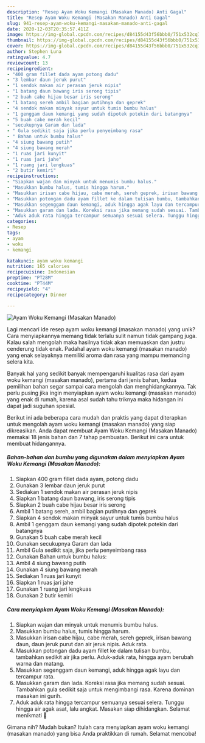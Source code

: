 ```yaml
---
description: "Resep Ayam Woku Kemangi (Masakan Manado) Anti Gagal"
title: "Resep Ayam Woku Kemangi (Masakan Manado) Anti Gagal"
slug: 941-resep-ayam-woku-kemangi-masakan-manado-anti-gagal
date: 2020-12-03T20:35:57.411Z
image: https://img-global.cpcdn.com/recipes/d84155d43f56bbb0/751x532cq70/ayam-woku-kemangi-masakan-manado-foto-resep-utama.jpg
thumbnail: https://img-global.cpcdn.com/recipes/d84155d43f56bbb0/751x532cq70/ayam-woku-kemangi-masakan-manado-foto-resep-utama.jpg
cover: https://img-global.cpcdn.com/recipes/d84155d43f56bbb0/751x532cq70/ayam-woku-kemangi-masakan-manado-foto-resep-utama.jpg
author: Stephen Luna
ratingvalue: 4.7
reviewcount: 13
recipeingredient:
- "400 gram fillet dada ayam potong dadu"
- "3 lembar daun jeruk purut"
- "1 sendok makan air perasan jeruk nipis"
- "1 batang daun bawang iris serong tipis"
- "2 buah cabe hijau besar iris serong"
- "1 batang sereh ambil bagian putihnya dan geprek"
- "4 sendok makan minyak sayur untuk tumis bumbu halus"
- "1 genggam daun kemangi yang sudah dipotek potekin dari batangnya"
- "5 buah cabe merah kecil"
- "secukupnya Garam dan lada"
- " Gula sedikit saja jika perlu penyeimbang rasa"
- " Bahan untuk bumbu halus"
- "4 siung bawang putih"
- "4 siung bawang merah"
- "1 ruas jari kunyit"
- "1 ruas jari jahe"
- "1 ruang jari lengkuas"
- "2 butir kemiri"
recipeinstructions:
- "Siapkan wajan dan minyak untuk menumis bumbu halus."
- "Masukkan bumbu halus, tumis hingga harum."
- "Masukkan irisan cabe hijau, cabe merah, sereh geprek, irisan bawang daun, daun jeruk purut dan air jeruk nipis. Aduk rata."
- "Masukkan potongan dadu ayam fillet ke dalam tulisan bumbu, tambahkan sedikit air jika perlu. Aduk-aduk rata, hingga ayam berubah warna dan matang."
- "Masukkan segenggam daun kemangi, aduk hingga agak layu dan tercampur rata."
- "Masukkan garam dan lada. Koreksi rasa jika memang sudah sesuai. Tambahkan gula sedikit saja untuk mengimbangi rasa. Karena dominan masakan ini gurih."
- "Aduk aduk rata hingga tercampur semuanya sesuai selera. Tunggu hingga air agak asat, lalu angkat. Masakan siap dihidangkan. Selamat menikmati 🥰"
categories:
- Resep
tags:
- ayam
- woku
- kemangi

katakunci: ayam woku kemangi 
nutrition: 165 calories
recipecuisine: Indonesian
preptime: "PT28M"
cooktime: "PT44M"
recipeyield: "4"
recipecategory: Dinner

---
```



![Ayam Woku Kemangi (Masakan Manado)](https://img-global.cpcdn.com/recipes/d84155d43f56bbb0/751x532cq70/ayam-woku-kemangi-masakan-manado-foto-resep-utama.jpg)

Lagi mencari ide resep ayam woku kemangi (masakan manado) yang unik? Cara menyiapkannya memang tidak terlalu sulit namun tidak gampang juga. Kalau salah mengolah maka hasilnya tidak akan memuaskan dan justru cenderung tidak enak. Padahal ayam woku kemangi (masakan manado) yang enak selayaknya memiliki aroma dan rasa yang mampu memancing selera kita.



Banyak hal yang sedikit banyak mempengaruhi kualitas rasa dari ayam woku kemangi (masakan manado), pertama dari jenis bahan, kedua pemilihan bahan segar sampai cara mengolah dan menghidangkannya. Tak perlu pusing jika ingin menyiapkan ayam woku kemangi (masakan manado) yang enak di rumah, karena asal sudah tahu triknya maka hidangan ini dapat jadi suguhan spesial.


Berikut ini ada beberapa cara mudah dan praktis yang dapat diterapkan untuk mengolah ayam woku kemangi (masakan manado) yang siap dikreasikan. Anda dapat membuat Ayam Woku Kemangi (Masakan Manado) memakai 18 jenis bahan dan 7 tahap pembuatan. Berikut ini cara untuk membuat hidangannya.

<!--inarticleads1-->

##### Bahan-bahan dan bumbu yang digunakan dalam menyiapkan Ayam Woku Kemangi (Masakan Manado):

1. Siapkan 400 gram fillet dada ayam, potong dadu
1. Gunakan 3 lembar daun jeruk purut
1. Sediakan 1 sendok makan air perasan jeruk nipis
1. Siapkan 1 batang daun bawang, iris serong tipis
1. Siapkan 2 buah cabe hijau besar iris serong
1. Ambil 1 batang sereh, ambil bagian putihnya dan geprek
1. Siapkan 4 sendok makan minyak sayur untuk tumis bumbu halus
1. Ambil 1 genggam daun kemangi yang sudah dipotek potekin dari batangnya
1. Gunakan 5 buah cabe merah kecil
1. Gunakan secukupnya Garam dan lada
1. Ambil  Gula sedikit saja, jika perlu penyeimbang rasa
1. Gunakan  Bahan untuk bumbu halus:
1. Ambil 4 siung bawang putih
1. Gunakan 4 siung bawang merah
1. Sediakan 1 ruas jari kunyit
1. Siapkan 1 ruas jari jahe
1. Gunakan 1 ruang jari lengkuas
1. Gunakan 2 butir kemiri




<!--inarticleads2-->

##### Cara menyiapkan Ayam Woku Kemangi (Masakan Manado):

1. Siapkan wajan dan minyak untuk menumis bumbu halus.
1. Masukkan bumbu halus, tumis hingga harum.
1. Masukkan irisan cabe hijau, cabe merah, sereh geprek, irisan bawang daun, daun jeruk purut dan air jeruk nipis. Aduk rata.
1. Masukkan potongan dadu ayam fillet ke dalam tulisan bumbu, tambahkan sedikit air jika perlu. Aduk-aduk rata, hingga ayam berubah warna dan matang.
1. Masukkan segenggam daun kemangi, aduk hingga agak layu dan tercampur rata.
1. Masukkan garam dan lada. Koreksi rasa jika memang sudah sesuai. Tambahkan gula sedikit saja untuk mengimbangi rasa. Karena dominan masakan ini gurih.
1. Aduk aduk rata hingga tercampur semuanya sesuai selera. Tunggu hingga air agak asat, lalu angkat. Masakan siap dihidangkan. Selamat menikmati 🥰




Gimana nih? Mudah bukan? Itulah cara menyiapkan ayam woku kemangi (masakan manado) yang bisa Anda praktikkan di rumah. Selamat mencoba!
